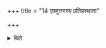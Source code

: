 +++
title = "14 एवमुत्तरस्य प्रतिप्रस्थाता"

+++

<details><summary>थिते</summary>

एवमुत्तरस्य प्रतिप्रस्थाता १४
</details>
